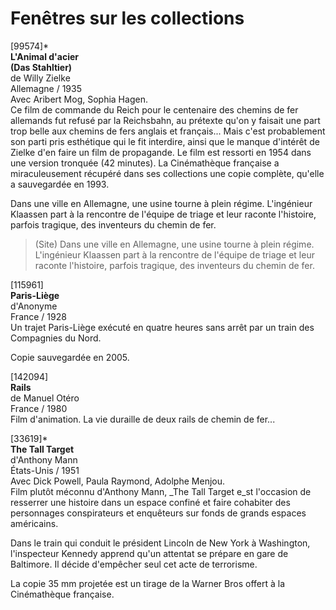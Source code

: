# Fenêtres sur les collections

[99574]\*  
**L'Animal d'acier**  
**(Das Stahltier)**  
de Willy Zielke  
Allemagne / 1935  
Avec Aribert Mog, Sophia Hagen.  
Ce film de commande du Reich pour le centenaire des chemins de fer allemands fut refusé par la Reichsbahn, au prétexte qu'on y faisait une part trop belle aux chemins de fers anglais et français... Mais c'est probablement son parti pris esthétique qui le fit interdire, ainsi que le manque d'intérêt de Zielke d'en faire un film de propagande. Le film est ressorti en 1954 dans une version tronquée (42 minutes). La Cinémathèque française a miraculeusement récupéré dans ses collections une copie complète, qu'elle a sauvegardée en 1993.

Dans une ville en Allemagne, une usine tourne à plein régime. L'ingénieur Klaassen part à la rencontre de l'équipe de triage et leur raconte l'histoire, parfois tragique, des inventeurs du chemin de fer.

> (Site) Dans une ville en Allemagne, une usine tourne à plein régime. L'ingénieur Klaassen part à la rencontre de l'équipe de triage et leur raconte l'histoire, parfois tragique, des inventeurs du chemin de fer.

[115961]  
**Paris-Liège**  
d'Anonyme  
France / 1928  
Un trajet Paris-Liège exécuté en quatre heures sans arrêt par un train des Compagnies du Nord.

Copie sauvegardée en 2005.

[142094]  
**Rails**  
de Manuel Otéro  
France / 1980  
Film d'animation. La vie duraille de deux rails de chemin de fer...

[33619]\*  
**The Tall Target**  
d'Anthony Mann  
États-Unis / 1951  
Avec Dick Powell, Paula Raymond, Adolphe Menjou.  
Film plutôt méconnu d'Anthony Mann, \_The Tall Target e_st l'occasion de resserrer une histoire dans un espace confiné et faire cohabiter des personnages conspirateurs et enquêteurs sur fonds de grands espaces américains.

Dans le train qui conduit le président Lincoln de New York à Washington, l'inspecteur Kennedy apprend qu'un attentat se prépare en gare de Baltimore. Il décide d'empêcher seul cet acte de terrorisme.

La copie 35 mm projetée est un tirage de la Warner Bros offert à la Cinémathèque française.
